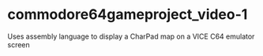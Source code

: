 # commodore64gameproject_video-1
Uses assembly language to display a CharPad map on a VICE C64 emulator screen
